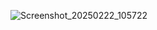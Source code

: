 ![Screenshot_20250222_105722](https://github.com/user-attachments/assets/90cc0f66-f7ec-49ac-9a8a-60dcf352e82e)
